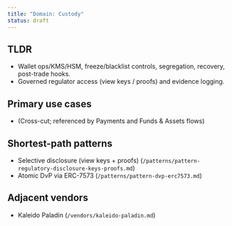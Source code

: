 ```yaml
---
title: "Domain: Custody"
status: draft
---
```


## TLDR
- Wallet ops/KMS/HSM, freeze/blacklist controls, segregation, recovery, post-trade hooks.
- Governed regulator access (view keys / proofs) and evidence logging.

## Primary use cases
- (Cross-cut; referenced by Payments and Funds & Assets flows)

## Shortest-path patterns
- Selective disclosure (view keys + proofs) (`/patterns/pattern-regulatory-disclosure-keys-proofs.md`)
- Atomic DvP via ERC-7573 (`/patterns/pattern-dvp-erc7573.md`)

## Adjacent vendors
- Kaleido Paladin (`/vendors/kaleido-paladin.md`)